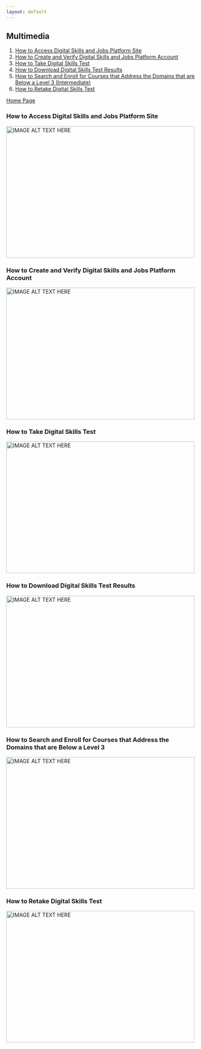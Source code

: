```yaml
---
layout: default
---
```


## Multimedia

1. [How to Access Digital Skills and Jobs Platform Site](#how-to-access-digital-skills-and-jobs-platform-site)
2. [How to Create and Verify Digital Skills and Jobs Platform Account](#how-to-create-and-verify-digital-skills-and-jobs-platform-account)
3. [How to Take Digital Skills Test](#how-to-take-digital-skills-test)
4. [How to Download Digital Skills Test Results](#how-to-download-digital-skills-test-results)
5. [How to Search and Enroll for Courses that Address the Domains that are Below a Level 3 (Intermediate)](#how-to-search-and-enroll-for-courses-that-address-the-domains-that-are-below-a-level-3)
6. [How to Retake Digital Skills Test](#how-to-retake-digital-skills-test)


[Home Page](./)

### How to Access Digital Skills and Jobs Platform Site

<a href="https://www.youtube.com/watch?v=J6jUG-YMO_I" 
   target="_blank"><img src="https://img.youtube.com/vi/J6jUG-YMO_I/0.jpg" 
alt="IMAGE ALT TEXT HERE" width="500" height="350" border="0" /></a>

### How to Create and Verify Digital Skills and Jobs Platform Account

<a href="https://www.youtube.com/watch?v=ug20_HAhMZk" 
   target="_blank"><img src="https://img.youtube.com/vi/ug20_HAhMZk/0.jpg" 
alt="IMAGE ALT TEXT HERE" width="500" height="350" border="0" /></a>

### How to Take Digital Skills Test

<a href="https://www.youtube.com/watch?v=fimWLFgNg8U
" target="_blank"><img src="https://img.youtube.com/vi/fimWLFgNg8U/0.jpg" 
alt="IMAGE ALT TEXT HERE" width="500" height="350" border="0" /></a>

### How to Download Digital Skills Test Results

<a href="https://www.youtube.com/watch?v=n8wrrYiYjaA
" target="_blank"><img src="https://img.youtube.com/vi/n8wrrYiYjaA/0.jpg" 
alt="IMAGE ALT TEXT HERE" width="500" height="350" border="0" /></a>

### How to Search and Enroll for Courses that Address the Domains that are Below a Level 3

<a href="https://www.youtube.com/watch?v=I38iMt_mz1Y
" target="_blank"><img src="https://img.youtube.com/vi/I38iMt_mz1Y/0.jpg" 
alt="IMAGE ALT TEXT HERE" width="500" height="350" border="0" /></a>

### How to Retake Digital Skills Test

<a href="https://www.youtube.com/watch?v=-mN5b5SQAy4
" target="_blank"><img src="https://img.youtube.com/vi/-mN5b5SQAy4/0.jpg" 
alt="IMAGE ALT TEXT HERE" width="500" height="350" border="0" /></a>
